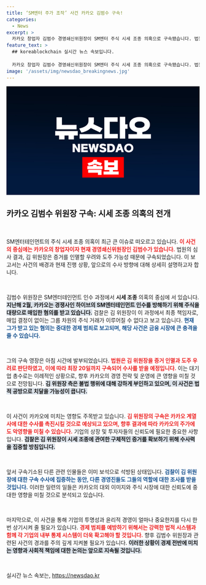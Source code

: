 ```yaml
---
title: ‘SM엔터 주가 조작’ 사건 카카오 김범수 구속!
categories:
  - News
excerpt: >
  카카오 창업자 김범수 경영쇄신위원장이 SM엔터 주식 시세 조종 의혹으로 구속됐습니다. 법원은 증거 인멸과 도주 우려를 이유로 구속 영장을 발부했으며, 검찰은 그의 역할 확인에 집중할 계획입니다.
feature_text: >
  ## koreablockchain 실시간 뉴스 속보입니다.

  카카오 창업자 김범수 경영쇄신위원장이 SM엔터 주식 시세 조종 의혹으로 구속됐습니다. 법원은 증거 인멸과 도주 우려를 이유로 구속 영장을 발부했으며, 검찰은 그의 역할 확인에 집중할 계획입니다.
image: '/assets/img/newsdao_breakingnews.jpg'
---
```


<p><img src="/assets/img/newsdao_breakingnews.jpg" alt="koreablockchain 속보" /></p>

<h2 data-ke-size="size26">카카오 김범수 위원장 구속: 시세 조종 의혹의 전개</h2>

<p data-ke-size="size16">&nbsp;</p>

<p>SM엔터테인먼트의 주식 시세 조종 의혹이 최근 큰 이슈로 떠오르고 있습니다. <b><span style="color: #ee2323;">이 사건의 중심에는 카카오의 창업자이자 현재 경영쇄신위원장인 김범수가 있습니다.</span></b> 법원의 심사 결과, 김 위원장은 증거를 인멸할 우려와 도주 가능성 때문에 구속되었습니다. 이 보고서는 사건의 배경과 현재 진행 상황, 앞으로의 수사 방향에 대해 상세히 설명하고자 합니다.</p>

<p data-ke-size="size16">&nbsp;</p>

<p>김범수 위원장은 SM엔터테인먼트 인수 과정에서 <b>시세 조종</b> 의혹의 중심에 서 있습니다. <b><span style="background-color: #21538527;">지난해 2월, 카카오는 경쟁사인 하이브의 SM엔터테인먼트 인수를 방해하기 위해 주식을 대량으로 매입한 혐의를 받고 있습니다.</span></b> 검찰은 김 위원장이 이 과정에서 최종 책임자로, 매입 결정이 없이는 그룹 차원의 주식 거래가 이루어질 수 없다고 보고 있습니다. <b><span style="color: #1a5490;">현재 그가 받고 있는 혐의는 중대한 경제 범죄로 보고되며, 해당 사건은 금융 시장에 큰 충격을 줄 수 있습니다.</span></b></p>

<p data-ke-size="size16">&nbsp;</p>

<p>그의 구속 영장은 아침 시간에 발부되었습니다. <b><span style="color: #ee2323;">법원은 김 위원장을 증거 인멸과 도주 우려로 판단하였고, 이에 따라 최장 20일까지 구속되어 수사를 받을 예정입니다.</span></b> 이는 대기업 총수로는 이례적인 상황으로, 향후 카카오의 경영 전략 및 운영에 큰 영향을 미칠 것으로 전망됩니다. <b><span style="background-color: #21538527;">김 위원장 측은 불법 행위에 대해 강하게 부인하고 있으며, 이 사건은 법적 공방으로 치달을 가능성이 큽니다.</span></b> </p>

<p data-ke-size="size16">&nbsp;</p>

<p>이 사건이 카카오에 미치는 영향도 주목받고 있습니다. <b><span style="color: #ee2323;">김 위원장의 구속은 카카오 계열사에 대한 수사를 촉진시킬 것으로 예상되고 있으며, 향후 결과에 따라 카카오의 주가에도 악영향을 미칠 수 있습니다.</span></b> 기업의 상장 및 투자자들의 신뢰도에 필요한 중요한 사항입니다. <b><span style="background-color: #21538527;">검찰은 김 위원장이 시세 조종에 관여한 구체적인 증거를 확보하기 위해 수사력을 집중할 방침입니다.</span></b></p>

<p data-ke-size="size16">&nbsp;</p>

<p>앞서 구속기소된 다른 관련 인물들은 이미 보석으로 석방된 상태입니다. <b><span style="color: #1a5490;">검찰이 김 위원장에 대한 구속 수사에 집중하는 동안, 다른 경영진들도 그들의 역할에 대한 조사를 받을 것입니다.</span></b> 이러한 일련의 일들은 카카오의 대외 이미지와 주식 시장에 대한 신뢰도에 중대한 영향을 미칠 것으로 분석되고 있습니다. </p>

<p data-ke-size="size16">&nbsp;</p>

<p>마지막으로, 이 사건을 통해 기업의 투명성과 윤리적 경영이 얼마나 중요한지를 다시 한번 상기시켜 줄 필요가 있습니다. <b><span style="color: #ee2323;">경제 범죄를 예방하기 위해서는 강력한 법적 시스템과 함께 각 기업의 내부 통제 시스템이 더욱 확고해야 할 것입니다.</span></b> 향후 김범수 위원장과 관련된 사건의 경과를 주의 깊게 지켜볼 필요가 있습니다. <b><span style="background-color: #21538527;">이러한 상황이 경제 전반에 미치는 영향과 사회적 책임에 대한 논의는 앞으로 지속될 것입니다.</span></b> </p>

<p data-ke-size="size16">&nbsp;</p>
실시간 뉴스 속보는, <a href="https://newsdao.kr" rel="dofollow">https://newsdao.kr</a>


